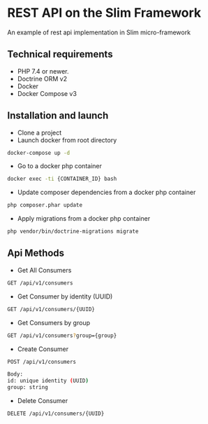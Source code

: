 # REST API on the Slim Framework

An example of rest api implementation in Slim micro-framework

## Technical requirements

* PHP 7.4 or newer.
* Doctrine ORM v2
* Docker
* Docker Compose v3

## Installation and launch

* Clone a project
* Launch docker from root directory
```bash
docker-compose up -d
```
* Go to a docker php container
```bash
docker exec -ti {CONTAINER_ID} bash
```
* Update composer dependencies from a docker php container
```bash
php composer.phar update
```
* Apply migrations from a docker php container
```bash
php vendor/bin/doctrine-migrations migrate
```

## Api Methods

* Get All Consumers
```bash
GET /api/v1/consumers
```
* Get Consumer by identity (UUID)
```bash
GET /api/v1/consumers/{UUID}
```
* Get Consumers by group
```bash
GET /api/v1/consumers?group={group}
```
* Create Consumer
```bash
POST /api/v1/consumers

Body:
id: unique identity (UUID)
group: string
```
* Delete Consumer
```bash
DELETE /api/v1/consumers/{UUID}
```